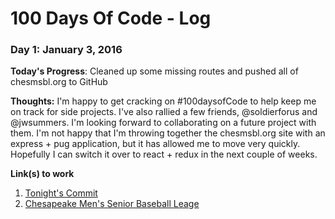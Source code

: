 # 100 Days Of Code - Log

### Day 1: January 3, 2016

**Today's Progress**: Cleaned up some missing routes and pushed all of chesmsbl.org to GitHub

**Thoughts:** I'm happy to get cracking on #100daysofCode to help keep me on track for side projects. I've also rallied a few friends, @soldierforus and @jwsummers. I'm looking forward to collaborating on a future project with them. I'm not happy that I'm throwing together the chesmsbl.org site with an express + pug application, but it has allowed me to move very quickly. Hopefully I can switch it over to react + redux in the next couple of weeks.

**Link(s) to work**

1. [Tonight's Commit](https://github.com/stephengfriend/chesmsbl.org/commit/156ca3d9e5ba11dad68a3b126d7798a3ccb85435)
2. [Chesapeake Men's Senior Baseball Leage](https://www.chesmsbl.org)
